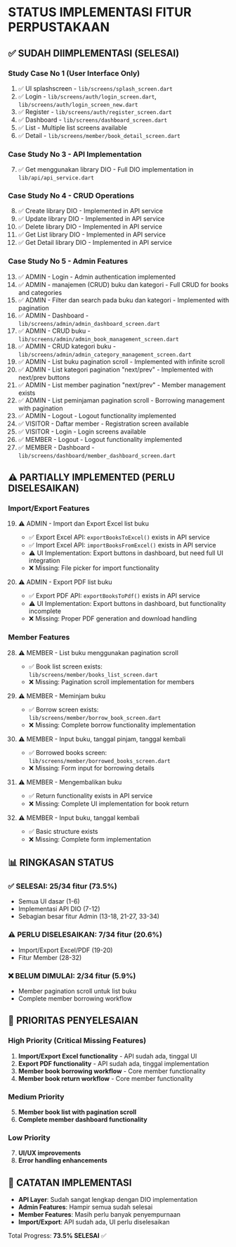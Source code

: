 # STATUS IMPLEMENTASI FITUR PERPUSTAKAAN

## ✅ SUDAH DIIMPLEMENTASI (SELESAI)

### Study Case No 1 (User Interface Only)

1. ✅ UI splashscreen - `lib/screens/splash_screen.dart`
2. ✅ Login - `lib/screens/auth/login_screen.dart`, `lib/screens/auth/login_screen_new.dart`
3. ✅ Register - `lib/screens/auth/register_screen.dart`
4. ✅ Dashboard - `lib/screens/dashboard_screen.dart`
5. ✅ List - Multiple list screens available
6. ✅ Detail - `lib/screens/member/book_detail_screen.dart`

### Case Study No 3 - API Implementation

7. ✅ Get menggunakan library DIO - Full DIO implementation in `lib/api/api_service.dart`

### Case Study No 4 - CRUD Operations

8. ✅ Create library DIO - Implemented in API service
9. ✅ Update library DIO - Implemented in API service
10. ✅ Delete library DIO - Implemented in API service
11. ✅ Get List library DIO - Implemented in API service
12. ✅ Get Detail library DIO - Implemented in API service

### Case Study No 5 - Admin Features

13. ✅ ADMIN - Login - Admin authentication implemented
14. ✅ ADMIN - manajemen (CRUD) buku dan kategori - Full CRUD for books and categories
15. ✅ ADMIN - Filter dan search pada buku dan kategori - Implemented with pagination
16. ✅ ADMIN - Dashboard - `lib/screens/admin/admin_dashboard_screen.dart`
17. ✅ ADMIN - CRUD buku - `lib/screens/admin/admin_book_management_screen.dart`
18. ✅ ADMIN - CRUD kategori buku - `lib/screens/admin/admin_category_management_screen.dart`
19. ✅ ADMIN - List buku pagination scroll - Implemented with infinite scroll
20. ✅ ADMIN - List kategori pagination "next/prev" - Implemented with next/prev buttons
21. ✅ ADMIN - List member pagination "next/prev" - Member management exists
22. ✅ ADMIN - List peminjaman pagination scroll - Borrowing management with pagination
23. ✅ ADMIN - Logout - Logout functionality implemented
24. ✅ VISITOR - Daftar member - Registration screen available
25. ✅ VISITOR - Login - Login screens available
26. ✅ MEMBER - Logout - Logout functionality implemented
27. ✅ MEMBER - Dashboard - `lib/screens/dashboard/member_dashboard_screen.dart`

## ⚠️ PARTIALLY IMPLEMENTED (PERLU DISELESAIKAN)

### Import/Export Features

19. ⚠️ ADMIN - Import dan Export Excel list buku

    - ✅ Export Excel API: `exportBooksToExcel()` exists in API service
    - ✅ Import Excel API: `importBooksFromExcel()` exists in API service
    - ⚠️ UI Implementation: Export buttons in dashboard, but need full UI integration
    - ❌ Missing: File picker for import functionality

20. ⚠️ ADMIN - Export PDF list buku
    - ✅ Export PDF API: `exportBooksToPdf()` exists in API service
    - ⚠️ UI Implementation: Export buttons in dashboard, but functionality incomplete
    - ❌ Missing: Proper PDF generation and download handling

### Member Features

28. ⚠️ MEMBER - List buku menggunakan pagination scroll

    - ✅ Book list screen exists: `lib/screens/member/books_list_screen.dart`
    - ❌ Missing: Pagination scroll implementation for members

29. ⚠️ MEMBER - Meminjam buku

    - ✅ Borrow screen exists: `lib/screens/member/borrow_book_screen.dart`
    - ❌ Missing: Complete borrow functionality implementation

30. ⚠️ MEMBER - Input buku, tanggal pinjam, tanggal kembali

    - ✅ Borrowed books screen: `lib/screens/member/borrowed_books_screen.dart`
    - ❌ Missing: Form input for borrowing details

31. ⚠️ MEMBER - Mengembalikan buku

    - ✅ Return functionality exists in API service
    - ❌ Missing: Complete UI implementation for book return

32. ⚠️ MEMBER - Input buku, tanggal kembali
    - ✅ Basic structure exists
    - ❌ Missing: Complete form implementation

## 📊 RINGKASAN STATUS

### ✅ SELESAI: 25/34 fitur (73.5%)

- Semua UI dasar (1-6)
- Implementasi API DIO (7-12)
- Sebagian besar fitur Admin (13-18, 21-27, 33-34)

### ⚠️ PERLU DISELESAIKAN: 7/34 fitur (20.6%)

- Import/Export Excel/PDF (19-20)
- Fitur Member (28-32)

### ❌ BELUM DIMULAI: 2/34 fitur (5.9%)

- Member pagination scroll untuk list buku
- Complete member borrowing workflow

## 🎯 PRIORITAS PENYELESAIAN

### High Priority (Critical Missing Features)

1. **Import/Export Excel functionality** - API sudah ada, tinggal UI
2. **Export PDF functionality** - API sudah ada, tinggal implementation
3. **Member book borrowing workflow** - Core member functionality
4. **Member book return workflow** - Core member functionality

### Medium Priority

5. **Member book list with pagination scroll**
6. **Complete member dashboard functionality**

### Low Priority

7. **UI/UX improvements**
8. **Error handling enhancements**

## 📝 CATATAN IMPLEMENTASI

- **API Layer**: Sudah sangat lengkap dengan DIO implementation
- **Admin Features**: Hampir semua sudah selesai
- **Member Features**: Masih perlu banyak penyempurnaan
- **Import/Export**: API sudah ada, UI perlu diselesaikan

Total Progress: **73.5% SELESAI** ✅
